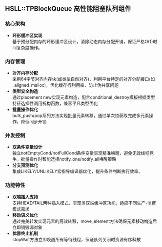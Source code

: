 ## HSLL::TPBlockQueue 高性能阻塞队列组件

### 核心架构
- **环形缓冲区实现**  
  基于预分配内存的环形缓冲区设计，消除动态内存分配开销，保证严格O(1)时间复杂度操作。

### 内存管理
- **对齐内存分配**  
  采用64字节对齐内存块(或类型自然对齐)，利用平台特定的对齐分配接口(如_aligned_malloc)，优化缓存行利用率，防止伪共享问题
- **类型安全构造**  
  通过placement new实现元素构造，配合conditional_destroy模板根据类型特征选择性调用析构函数，兼容平凡类型优化
- **批量操作优化**  
  bulk_push/pop系列方法实现批量元素转移，通过单次锁获取完成多元素操作，降低同步开销

### 并发控制
- **双条件变量设计**  
  独立notEmptyCond/notFullCond条件变量实现精准唤醒，避免无效线程竞争。批量操作时智能选择notify_one/notify_all唤醒策略
- **分支预测优化**  
  集成LIKELY/UNLIKELY宏指导编译器优化，提升条件判断执行效率。

### 功能特性
- **双端插入支持**  
  支持HEAD/TAIL两种插入模式，实现类双端缓冲区功能，适应不同生产-消费模式需求
- **移动语义优化**  
  通过完美转发实现元素的高效转移，move_element方法确保元素移动构造后立即销毁源对象
- **优雅终止机制**  
  stopWait方法立即唤醒所有等待线程，保证队列关闭时资源有序释放
